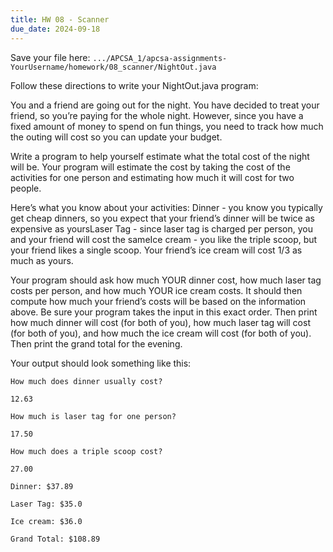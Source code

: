 ```yaml
---
title: HW 08 - Scanner
due_date: 2024-09-18
---
```


Save your file here: `.../APCSA_1/apcsa-assignments-YourUsername/homework/08_scanner/NightOut.java`

Follow these directions to write your NightOut.java program:

You and a friend are going out for the night. You have decided to treat your friend, so you’re paying for the whole night. However, since you have a fixed amount of money to spend on fun things, you need to track how much the outing will cost so you can update your budget.

Write a program to help yourself estimate what the total cost of the night will be. Your program will estimate the cost by taking the cost of the activities for one person and estimating how much it will cost for two people.

Here’s what you know about your activities: Dinner - you know you typically get cheap dinners, so you expect that your friend’s dinner will be twice as expensive as yoursLaser Tag - since laser tag is charged per person, you and your friend will cost the sameIce cream - you like the triple scoop, but your friend likes a single scoop. Your friend’s ice cream will cost 1/3 as much as yours.

Your program should ask how much YOUR dinner cost, how much laser tag costs per person, and how much YOUR ice cream costs. It should then compute how much your friend’s costs will be based on the information above. Be sure your program takes the input in this exact order.
Then print how much dinner will cost (for both of you), how much laser tag will cost (for both of you), and how much the ice cream will cost (for both of you). Then print the grand total for the evening.

Your output should look something like this:

```
How much does dinner usually cost? 

12.63

How much is laser tag for one person? 

17.50

How much does a triple scoop cost? 

27.00

Dinner: $37.89

Laser Tag: $35.0  

Ice cream: $36.0

Grand Total: $108.89
```
